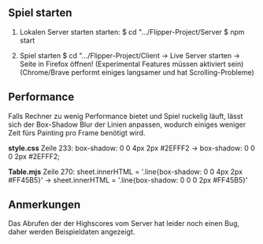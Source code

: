 
## Spiel starten

1. Lokalen Server starten starten:
    $ cd ".../Flipper-Project/Server
    $ npm start

2. Spiel starten
    $ cd ".../Flipper-Project/Client
    -> Live Server starten
    -> Seite in Firefox öffnen! (Experimental Features müssen aktiviert sein)
    (Chrome/Brave performt einiges langsamer und hat Scrolling-Probleme)


## Performance

Falls Rechner zu wenig Performance bietet und Spiel ruckelig läuft, lässt sich der Box-Shadow Blur der Linien anpassen, wodurch einiges weniger Zeit fürs Painting pro Frame benötigt wird.

**style.css**
Zeile 233:  box-shadow: 0 0 4px 2px #2EFFF2 -> 
            box-shadow: 0 0 0 2px #2EFFF2;

**Table.mjs**
Zeile 270:  sheet.innerHTML = '.line{box-shadow: 0 0 4px 2px #FF45B5}' ->
            sheet.innerHTML = '.line{box-shadow: 0 0 0 2px #FF45B5}'


## Anmerkungen

Das Abrufen der der Highscores vom Server hat leider noch einen Bug, daher werden Beispieldaten angezeigt.
